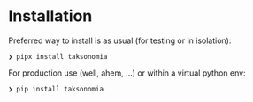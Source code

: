 # Installation

Preferred way to install is as usual (for testing or in isolation):

```console
❯ pipx install taksonomia
```

For production use (well, ahem, ...) or within a virtual python env:

```console
❯ pip install taksonomia
```


